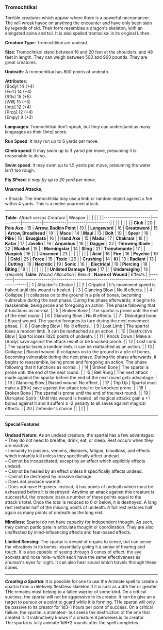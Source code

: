 ### Tromochtikai
Terrible creatures which appear where there is a powerful necromancer. The will wreak havoc on anything the encounter and have only been slain by legends of old. Their form resembles a dragon's skeleton, with an elengated spine and tail. It is also spelled tromocikai in its original Lithen.

**Creature Type**: Tromochtikoi are undead.

**Size**: Tromochtikoi stand between 16 and 20 feet at the shoulders, and 48 feet in length. They can weigh between 500 and 900 pounds. They are great creatures.

**Undeath**: A tromochtikai has 800 points of undeath.

**Attributes**:  
[Body] 14 (+4)  
[Fort] 14 (+4)  
[Rflx] 15 (+5)  
[Will] 15 (+5)  
[Inte] 12 (+4)  
[Prcp] 12 (+4)  
[Empy] 9 (+3)  

**Languages**: Tromochtikai don't speak, but they can understand as many languages as their [Inte] score.

**Run Speed**: It may run up to 6 yards per move.

**Climb speed**: It may swim up to 3 yarsd per move, presuming it is reasonable to do so.

**Swim speed**: It may swim up to 1.5 yards per move, presuming the water isn’t too rough.

**Fly SPeed**: *It may fly up to 20 yard per move*.

**Unarmed Attacks**;

 • Smack: The tromochtikia may use a limb or random object against a foe within 4 yards. This is a melee unarmed attack.

---------------------

**Table**: *Attack versus Creature*
| Weapon                 |          |            |         |            |         |
|------------------------|-----------|----------|------------|---------|------------|
|                            |        |                    |        |                            |         |
| **Club**                   | 20     | **Pole Axe**       | 15     | **Arrow, Bodkin Point**    | 19    |
| **Longsword**              | 16     | **Greatsword**     | 15     | **Arrow, Broadhead**       | 19    |
| **Mace**                   | 14     | **Maul**           | 13     | **Bolt**                   | 19    |
| **Spear**                  | 16     | **Pike**           | 16     | **Brusgiata**              | 16    |
| **Hand Axe**               | 15     | **Madu**           | 17     | **Chakram**                | 18    |
| **Katar**                  | 17     | **Javelin**        | 16     | **Arquebus**               | 16    |
| **Dagger**                 | 22     | **Throwing Blade** | 22     | **Musket**                 | 15    |
| **Morningstar**            | 14     | **Sling**          | 21     | **Tronutonante**           | 17    |
| **Warpick**                | 16     |                    |        | **Unarmed**        | 23    |   |      |
|                            |        |                    |        |
| **Acid**                   | 16     | **Fire**           | 16     | **Psychic**                | 19     |
| **Cold**                   | 25     | **Force**          | 15     | **Toxic**                  | 26     |
| **Crushing**               | 14     | **Ki**             | 13     | **Radiant**                | 13     |
| **Cutting**                | 18     | **Necrotic**       | 19     | **Sonic**                  | 16    |
| **Electrical**             | 16     | **Piercing**       | 18     | **Biting**                 | 18    |
|                            |        |                    |        |                            |            |
| **Unlisted Damage Type**   | 17     |                    |        | **Undamaging**             | 16 |
{resume}
**Table**: *Wound Allocation*
| Result | **Name of Wound** | Effects                                                        |
|--------|-------------------|----------------------------------------------------------------|
|   1    | Attacker's Choice |                                                                |
|   2    | Crippled          | It's movement speed is halved until this wound is healed.      |
|   3    | Glancing Blow     | No ill effects. |
|   4    | Collapse          | It collapses on to the ground in a pile of bones, becoming vulnerable during the next phase. During the phase afterwards, it begins to reassemble, being prone and foregoing an action. The phase following that it functions as normal. |
|   5    | Broken Bone       | The spartoi is prone until the end of the next round. |
|   6    | Glancing Blow     | No ill effects. |
|   7    | Dislodged bone    | Biased wound. The spartoi foregoes its turn during the next movement phase. |
|   8    | Glancing Blow     | No ill effects.                                     |
|   9    | Lost Limb         | The spartoi loses a random limb. It can be reattached as an action. |
|   10   | Destructive Blow  | Spartoi loses 1d20 points of undeath. |
|   11   | Knock Down        | Make a [Body] save against the attack result or be knocked prone. |
|   12   | Lost Limb        | The spartoi loses a random limb. It can be reattached as an action. |
|   13   | Collapse         | Biased wound. It collapses on to the ground in a pile of bones, becoming vulnerable during the next phase. During the phase afterwards, it begins to reassemble, being prone and foregoing an action. The phase following that it functions as normal. |
|   14   | Broken Bone       | The spartai is prone until the end of the next round. |
|   15   | Bell Rung         | The next attack made against the spartai before the end of the next round gets advantage.        |
|   16   | Glancing Blow     | Biased wound. No effect. |
|   17   | Trip Up           | Spartai must make a [Rflx] save against the attack total or be knocked prone.               |
|   18   | Broken Bone       | The spartai is prone until the end of the next round. |
|   19   | Disrupted Spirit  | Until this wound is healed, all magical attacks gain a +1 bonus against it and it suffers a -2 penalty to all saves against magical effects. |
|   20   | Defender's choice |                                   |
|        |                                                |                                   |

---------------------

#### Special Features

**Undead Nature**: As an undead creature, the spartai has a few advantages:  
**-** They do not need to breathe, drink, eat, or sleep. Rest occurs when they are inactive.  
**-** Immunity to poisons, venoms, diseases, fatigue, bloodloss, and effects which instantly kill unless they specifically affect undead.  
**-** Cannot be incapacitated, except by an effect which explicitly affects undead.  
**-** Cannot be healed by an effect unless it specifically affects undead.  
**-** Cannot be destroyed by massive damage.  
**-** Does not produce warmth.  
**-** Does not have Hitpoints. Instead, it has points of undeath which must be exhausted before it is destroyed. Anytime an attack against this creature is successful, the creature loses a number of these points equal to the attack's total. Once the total is reduced to 0 or below, it is destroyed. A long rest restores half of the missing points of undeath. A full rest restores half again as many points of undeath as the long rest.

**Mindless**: Spartoi do not have capacity for independent thought. As such, they cannot participate in articulate thought or coordination. They are also unaffected by mind-influencing affects and fear-based effects.

**Limited Sensing**: The spartai is devoid of organs to sense, but can sense the vibrations in its bones- essentially giving it a sense of hearing and touch. It is also capable of seeing through 3 cones of effect, the eye sockets and nose hole- which each have the same effectiveness as ahuman's eyes for sight. It can also hear sound which travels through these cones. 

-----

***Creating a Spartai***: It is possible for one to use the Animate spell to create a spartai from a reletively fleshless skeleton if it is cast as a 4th tier or greater. THe remains must belong to a fallen warrior of some kind. On a critical success, the spartai will not be aggressive to its creator. It can be give an a target to pursue or a point to guard while it is forming. THe spartai will only be passive to its creator for 1d3-1 hours per point of success. On a critical failure, the spartai is animated- but seeks the destruction of the one that created it. It instinctively knows if a creature it perceives is its creator.  
The spartai is fully animate 1d6+2 rounds after the spell completes.

